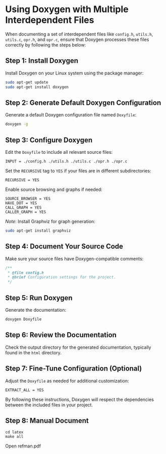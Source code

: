 # Using Doxygen with Multiple Interdependent Files

When documenting a set of interdependent files like `config.h`, `utils.h`, `utils.c`, `opr.h`, and `opr.c`, ensure that Doxygen processes these files correctly by following the steps below:

## Step 1: Install Doxygen

Install Doxygen on your Linux system using the package manager:

```bash
sudo apt-get update
sudo apt-get install doxygen
```

## Step 2: Generate Default Doxygen Configuration

Generate a default Doxygen configuration file named `Doxyfile`:

```bash
doxygen -g
```

## Step 3: Configure Doxygen

Edit the `Doxyfile` to include all relevant source files:

```plaintext
INPUT = ./config.h ./utils.h ./utils.c ./opr.h ./opr.c
```

Set the `RECURSIVE` tag to `YES` if your files are in different subdirectories:

```plaintext
RECURSIVE = YES
```

Enable source browsing and graphs if needed:

```plaintext
SOURCE_BROWSER = YES
HAVE_DOT = YES
CALL_GRAPH = YES
CALLER_GRAPH = YES
```

*Note*: Install Graphviz for graph generation:

```bash
sudo apt-get install graphviz
```

## Step 4: Document Your Source Code

Make sure your source files have Doxygen-compatible comments:

```c
/**
 * @file config.h
 * @brief Configuration settings for the project.
 */
```

## Step 5: Run Doxygen

Generate the documentation:

```bash
doxygen Doxyfile
```

## Step 6: Review the Documentation

Check the output directory for the generated documentation, typically found in the `html` directory.

## Step 7: Fine-Tune Configuration (Optional)

Adjust the `Doxyfile` as needed for additional customization:

```plaintext
EXTRACT_ALL = YES
```

By following these instructions, Doxygen will respect the dependencies between the included files in your project.

## Step 8: Manual Document

```plaintext
cd latex
make all
```

Open refman.pdf